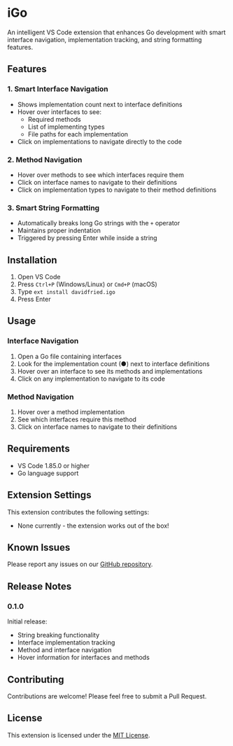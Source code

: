 # iGo

An intelligent VS Code extension that enhances Go development with smart interface navigation, implementation tracking, and string formatting features.

## Features

### 1. Smart Interface Navigation

- Shows implementation count next to interface definitions
- Hover over interfaces to see:
  - Required methods
  - List of implementing types
  - File paths for each implementation
- Click on implementations to navigate directly to the code

### 2. Method Navigation

- Hover over methods to see which interfaces require them
- Click on interface names to navigate to their definitions
- Click on implementation types to navigate to their method definitions

### 3. Smart String Formatting

- Automatically breaks long Go strings with the `+` operator
- Maintains proper indentation
- Triggered by pressing Enter while inside a string

## Installation

1. Open VS Code
2. Press `Ctrl+P` (Windows/Linux) or `Cmd+P` (macOS)
3. Type `ext install davidfried.igo`
4. Press Enter

## Usage

### Interface Navigation

1. Open a Go file containing interfaces
2. Look for the implementation count (●) next to interface definitions
3. Hover over an interface to see its methods and implementations
4. Click on any implementation to navigate to its code

### Method Navigation

1. Hover over a method implementation
2. See which interfaces require this method
3. Click on interface names to navigate to their definitions

## Requirements

- VS Code 1.85.0 or higher
- Go language support

## Extension Settings

This extension contributes the following settings:

- None currently - the extension works out of the box!

## Known Issues

Please report any issues on our [GitHub repository](https://github.com/davidfrid02/igo/issues).

## Release Notes

### 0.1.0

Initial release:

- String breaking functionality
- Interface implementation tracking
- Method and interface navigation
- Hover information for interfaces and methods

## Contributing

Contributions are welcome! Please feel free to submit a Pull Request.

## License

This extension is licensed under the [MIT License](LICENSE).
